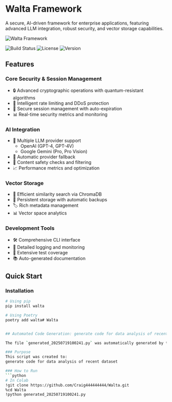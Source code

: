 # Walta Framework

A secure, AI-driven framework for enterprise applications, featuring advanced LLM integration, robust security, and vector storage capabilities.

![Walta Framework](docs/images/walta-logo.png)

![Build Status](https://github.com/Craig444444444/Walta/workflows/CI/badge.svg)
![License](https://img.shields.io/badge/license-MIT-blue.svg)
![Version](https://img.shields.io/badge/version-0.7.0-green.svg)

## Features

### Core Security & Session Management
- 🔒 Advanced cryptographic operations with quantum-resistant algorithms
- 🚦 Intelligent rate limiting and DDoS protection
- 🎫 Secure session management with auto-expiration
- 📊 Real-time security metrics and monitoring

### AI Integration
- 🤖 Multiple LLM provider support
  - OpenAI (GPT-4, GPT-4V)
  - Google Gemini (Pro, Pro Vision)
- 🔄 Automatic provider fallback
- 🎯 Content safety checks and filtering
- 📈 Performance metrics and optimization

### Vector Storage
- 📁 Efficient similarity search via ChromaDB
- 💾 Persistent storage with automatic backups
- 🏷️ Rich metadata management
- 📊 Vector space analytics

### Development Tools
- 🛠️ Comprehensive CLI interface
- 📝 Detailed logging and monitoring
- 🧪 Extensive test coverage
- 📚 Auto-generated documentation

## Quick Start

### Installation

```bash
# Using pip
pip install walta

# Using Poetry
poetry add walta# Walta


## Automated Code Generation: generate code for data analysis of recent dataset

The file `generated_20250719100241.py` was automatically generated by the system. 

### Purpose
This script was created to:  
generate code for data analysis of recent dataset

### How to Run
```python
# In Colab
!git clone https://github.com/Craig444444444/Walta.git
%cd Walta
!python generated_20250719100241.py
```